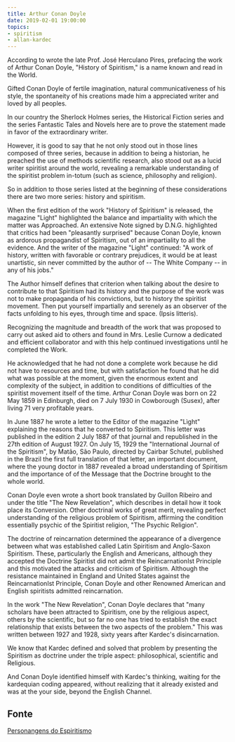 ```yaml
---
title: Arthur Conan Doyle
date: 2019-02-01 19:00:00
topics: 
- spiritism
- allan-kardec
---
```


According to wrote the late Prof. José Herculano Pires, prefacing the work of
Arthur Conan Doyle, "History of Spiritism," is a name known and read in the
World.

Gifted Conan Doyle of fertile imagination, natural communicativeness of his
style, the spontaneity of his creations made him a appreciated writer and
loved by all peoples.

In our country the Sherlock Holmes series, the Historical Fiction series and the series
Fantastic Tales and Novels here are to prove the statement made in
favor of the extraordinary writer.

However, it is good to say that he not only stood out in those lines
composed of three series, because in addition to being a historian, he preached the use of methods
scientific research, also stood out as a lucid writer
spiritist around the world, revealing a remarkable understanding of the spiritist problem
in-totum (such as science, philosophy and religion).

So in addition to those series listed at the beginning of these considerations there are
two more series: history and spiritism.

When the first edition of the work "History of Spiritism" is released, the magazine
"Light" highlighted the balance and impartiality with which the matter was
Approached. An extensive Note signed by D.N.G. highlighted that critics had
been "pleasantly surprised" because Conan Doyle, known as
ardorous propagandist of Spiritism, out of an impartiality to all the evidence.
And the writer of the magazine "Light" continued: "A work of history, written
with favorable or contrary prejudices, it would be at least unartistic,
sin never committed by the author of -- The White Company -- in any of his
jobs."

The Author himself defines that criterion when talking about the desire to contribute to
that Spiritism had its history and the purpose of the work was not to make
propaganda of his convictions, but to history the spiritist movement. Then
put yourself impartially and serenely as an observer of the facts unfolding
to his eyes, through time and space. (Ipsis litteris).

Recognizing the magnitude and breadth of the work that was proposed to carry out asked
aid to others and found in Mrs. Leslie Curnow a dedicated and
efficient collaborator and with this help continued investigations until he completed the
Work.

He acknowledged that he had not done a complete work because he did not have to
resources and time, but with satisfaction he found that he did what was
possible at the moment, given the enormous extent and complexity of the subject, in addition to
conditions of difficulties of the spiritist movement itself of the time. Arthur
Conan Doyle was born on 22 May 1859 in Edinburgh, died on 7 July
1930 in Cowborough (Susex), after living 71 very profitable years.

In June 1887 he wrote a letter to the Editor of the magazine "Lìght" explaining the
reasons that he converted to Spiritism. This letter was published in the edition
2 July 1887 of that journal and republished in the 27th edition of
August 1927. On July 15, 1929 the "International Journal of the
Spiritism", by Matão, São Paulo, directed by Cairbar Schutel, published in the
Brazil the first full translation of that letter, an important document, where the
young doctor in 1887 revealed a broad understanding of Spiritism and the importance of
of the Message that the Doctrine brought to the whole world.

Conan Doyle even wrote a short book translated by Guillon Ribeiro and under
the title "The New Revelation", which describes in detail how it took place its
Conversion. Other doctrinal works of great merit, revealing perfect
understanding of the religious problem of Spiritism, affirming the condition
essentially psychic of the Spiritist religion, "The Psychic Religion".

The doctrine of reincarnation determined the appearance of a divergence between
what was established called Latin Spiritism and Anglo-Saxon Spiritism.
These, particularly the English and Americans, although they accepted the Doctrine
Spiritist did not admit the ReincarnationIst Principle and this motivated the attacks and
criticism of Spiritism. Although the resistance maintained in England and
United States against the ReincarnationIst Principle, Conan Doyle and other
Renowned American and English spiritists admitted reincarnation.

In the work "The New Revelation", Conan Doyle declares that "many scholars have been
attracted to Spiritism, one by the religious aspect, others by the scientific,
but so far no one has tried to establish the exact relationship that exists between the
two aspects of the problem." This was written between 1927 and 1928, sixty years
after Kardec's disincarnation.

We know that Kardec defined and solved that problem by presenting the
Spiritism as doctrine under the triple aspect: philosophical, scientific and
Religious.

And Conan Doyle identified himself with Kardec's thinking, waiting for the
kardequian coding appeared, without realizing that it already existed and was at the
your side, beyond the English Channel.


## Fonte
[Personangens do Espiritismo](http://espiritaespiritismoberg.blogspot.com/2014/08/arthur-conan-doyle.html)


